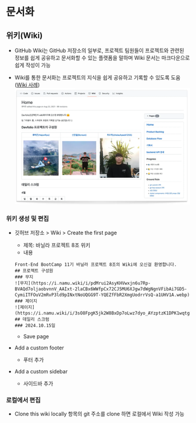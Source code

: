 # 문서화

## 위키(Wiki)

- GitHub Wiki는 GitHub 저장소의 일부로, 프로젝트 팀원들이 프로젝트와 관련된 정보를 쉽게 공유하고 문서화할 수 있는 플랫폼을 말하며 Wiki 문서는 마크다운으로 쉽게 작성이 가능

- Wiki를 통한 문서화는 프로젝트의 지식을 쉽게 공유하고 기록할 수 있도록 도움([Wiki 사례](https://github.com/Devfolio-team/Devfolio-Client/wiki))
  ![Wiki 사례](https://raw.githubusercontent.com/uzoolove/febc11-vanilla-ins/main/public/images/wiki-sample.webp)

### 위키 생성 및 편집

- 깃허브 저장소 > Wiki > Create the first page

  - 제목: 바닐라 프로젝트 8조 위키
  - 내용

  ```
  Front-End BootCamp 11기 바닐라 프로젝트 8조의 Wiki에 오신걸 환영합니다.
  ## 프로젝트 구성원
  ### 무지
  ![무지](https://i.namu.wiki/i/pdMrui2AsyKHVwxjn6u7Rp-BVAQd7oljaobvnnV_AAIxt-2laCBx6WWfpCx72CJ5MU6XJgw7dWgNgnVFibAi7GD5-CymiITFOuV2mRvP3ld9pINxtNoUQGG9T-YQEZfFbR2XmgUodrrVsQ-a1UHV1A.webp)
  ### 제이지
  ![제이지](https://i.namu.wiki/i/3sO8FpgK5jk2W8BxDp7oLwz7dyo_AYzptzK1DPK1wqtgTEeFxpVpvyE4_p5z08l6tItlPUBlxNRLuqX0DxLqwXJTtYubH4nDKRDs3Id7En_8qGnRNfpxQBfSrf1peVGEQ7BO9MO9OfNghgwGztlGAQ.webp)
  ## 데일리 스크럼
  ### 2024.10.15일
  ```

  - Save page

- Add a custom footer

  - 푸터 추가

- Add a custom sidebar
  - 사이드바 추가

### 로컬에서 편집

- Clone this wiki locally 항목의 git 주소를 clone 하면 로컬에서 Wiki 작성 가능
